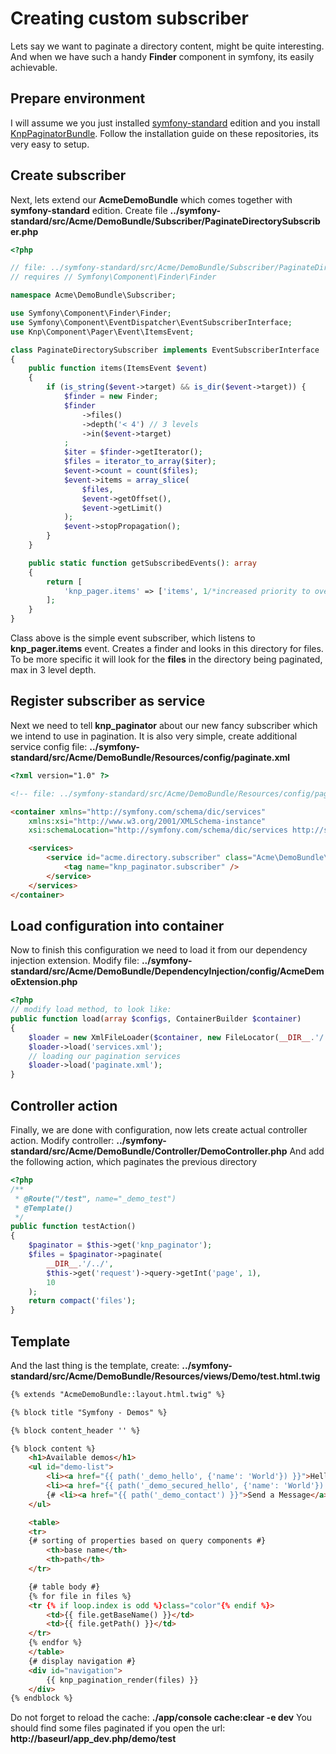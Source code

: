 # Creating custom subscriber

Lets say we want to paginate a directory content, might be quite interesting.
And when we have such a handy **Finder** component in symfony, its easily achievable.

## Prepare environment

I will assume we you just installed [symfony-standard](https://github.com/symfony/symfony-standard)
edition and you install [KnpPaginatorBundle](https://github.com/knplabs/KnpPaginatorBundle).
Follow the installation guide on these repositories, its very easy to setup.

## Create subscriber

Next, lets extend our **AcmeDemoBundle** which comes together with **symfony-standard** edition.
Create file **../symfony-standard/src/Acme/DemoBundle/Subscriber/PaginateDirectorySubscriber.php**

``` php
<?php

// file: ../symfony-standard/src/Acme/DemoBundle/Subscriber/PaginateDirectorySubscriber.php
// requires // Symfony\Component\Finder\Finder

namespace Acme\DemoBundle\Subscriber;

use Symfony\Component\Finder\Finder;
use Symfony\Component\EventDispatcher\EventSubscriberInterface;
use Knp\Component\Pager\Event\ItemsEvent;

class PaginateDirectorySubscriber implements EventSubscriberInterface
{
    public function items(ItemsEvent $event)
    {
        if (is_string($event->target) && is_dir($event->target)) {
            $finder = new Finder;
            $finder
                ->files()
                ->depth('< 4') // 3 levels
                ->in($event->target)
            ;
            $iter = $finder->getIterator();
            $files = iterator_to_array($iter);
            $event->count = count($files);
            $event->items = array_slice(
                $files,
                $event->getOffset(),
                $event->getLimit()
            );
            $event->stopPropagation();
        }
    }

    public static function getSubscribedEvents(): array
    {
        return [
            'knp_pager.items' => ['items', 1/*increased priority to override any internal*/]
        ];
    }
}
```

Class above is the simple event subscriber, which listens to **knp_pager.items** event.
Creates a finder and looks in this directory for files. To be more specific it will look
for the **files** in the directory being paginated, max in 3 level depth.

## Register subscriber as service

Next we need to tell **knp_paginator** about our new fancy subscriber which we intend
to use in pagination. It is also very simple, create additional service config file:
**../symfony-standard/src/Acme/DemoBundle/Resources/config/paginate.xml**

``` html
<?xml version="1.0" ?>

<!-- file: ../symfony-standard/src/Acme/DemoBundle/Resources/config/paginate.xml -->

<container xmlns="http://symfony.com/schema/dic/services"
    xmlns:xsi="http://www.w3.org/2001/XMLSchema-instance"
    xsi:schemaLocation="http://symfony.com/schema/dic/services http://symfony.com/schema/dic/services/services-1.0.xsd">

    <services>
        <service id="acme.directory.subscriber" class="Acme\DemoBundle\Subscriber\PaginateDirectorySubscriber">
            <tag name="knp_paginator.subscriber" />
        </service>
    </services>
</container>
```

## Load configuration into container

Now to finish this configuration we need to load it from our dependency injection extension.
Modify file: **../symfony-standard/src/Acme/DemoBundle/DependencyInjection/config/AcmeDemoExtension.php**

``` php
<?php
// modify load method, to look like:
public function load(array $configs, ContainerBuilder $container)
{
    $loader = new XmlFileLoader($container, new FileLocator(__DIR__.'/../Resources/config'));
    $loader->load('services.xml');
    // loading our pagination services
    $loader->load('paginate.xml');
}
```

## Controller action

Finally, we are done with configuration, now lets create actual controller action.
Modify controller: **../symfony-standard/src/Acme/DemoBundle/Controller/DemoController.php**
And add the following action, which paginates the previous directory

``` php
<?php
/**
 * @Route("/test", name="_demo_test")
 * @Template()
 */
public function testAction()
{
    $paginator = $this->get('knp_paginator');
    $files = $paginator->paginate(
        __DIR__.'/../',
        $this->get('request')->query->getInt('page', 1),
        10
    );
    return compact('files');
}
```

## Template

And the last thing is the template, create: **../symfony-standard/src/Acme/DemoBundle/Resources/views/Demo/test.html.twig**

``` html
{% extends "AcmeDemoBundle::layout.html.twig" %}

{% block title "Symfony - Demos" %}

{% block content_header '' %}

{% block content %}
    <h1>Available demos</h1>
    <ul id="demo-list">
        <li><a href="{{ path('_demo_hello', {'name': 'World'}) }}">Hello World</a></li>
        <li><a href="{{ path('_demo_secured_hello', {'name': 'World'}) }}">Access the secured area</a>&nbsp;&nbsp;&nbsp;&nbsp;<a href="{{ path('_demo_login') }}">Go to the login page</a></li>
        {# <li><a href="{{ path('_demo_contact') }}">Send a Message</a></li> #}
    </ul>

    <table>
    <tr>
    {# sorting of properties based on query components #}
        <th>base name</th>
        <th>path</th>
    </tr>

    {# table body #}
    {% for file in files %}
    <tr {% if loop.index is odd %}class="color"{% endif %}>
        <td>{{ file.getBaseName() }}</td>
        <td>{{ file.getPath() }}</td>
    </tr>
    {% endfor %}
    </table>
    {# display navigation #}
    <div id="navigation">
        {{ knp_pagination_render(files) }}
    </div>
{% endblock %}
```

Do not forget to reload the cache: **./app/console cache:clear -e dev**
You should find some files paginated if you open
the url: **http://baseurl/app_dev.php/demo/test**
